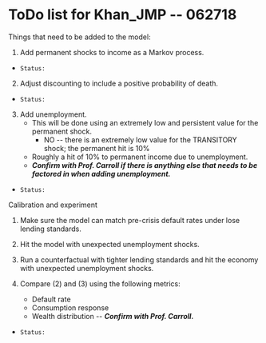 # ToDo list for Khan_JMP -- 062718

Things that need to be added to the model:
1. Add permanent shocks to income as a Markov process.
  * `Status: `
2. Adjust discounting to include a positive probability of death.
  * `Status: `
3. Add unemployment.
    * This will be done using an extremely low and persistent value for the permanent shock.
       * NO -- there is an extremely low value for the TRANSITORY shock; the permanent hit is 10%
    * Roughly a hit of 10% to permanent income due to unemployment.
    * ***Confirm with Prof. Carroll if there is anything else that needs to be factored in when adding unemployment.***
  * `Status: `

Calibration and experiment

1. Make sure the model can match pre-crisis default rates under lose lending standards.

2. Hit the model with unexpected unemployment shocks.

3. Run a counterfactual with tighter lending standards and hit the economy with unexpected unemployment shocks.

4. Compare (2) and (3) using the following metrics:
    * Default rate
    * Consumption response
    * Wealth distribution -- ***Confirm with Prof. Carroll.***

* `Status:`

